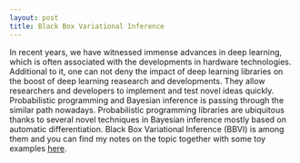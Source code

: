 ```yaml
---
layout: post
title: Black Box Variational Inference
---
```

In recent years, we have witnessed immense advances in deep learning, which is often associated with the developments in hardware technologies.
Additional to it, one can not deny the impact of deep learning libraries on the boost of deep learning reasearch and developments. They allow researchers 
and developers to implement and test novel ideas quickly. Probabilistic programming and Bayesian inference is passing through the similar path nowadays. 
Probabilistic programming libraries are ubiquitous thanks to several novel techniques in Bayesian inference mostly based on automatic differentiation. Black 
Box Variational Inference (BBVI) is among them and you can find my notes on the topic together with some toy examples [here](https://github.com/semihakbayrak/MachineLearning/blob/master/Notes/Black-Box%20Variational%20Inference.ipynb).
